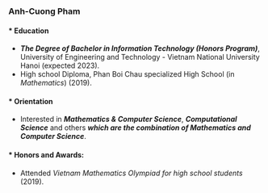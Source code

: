 ### Anh-Cuong Pham

#### * Education
- ***The Degree of Bachelor in Information Technology (Honors Program)***, University of Engineering and Technology - Vietnam National University Hanoi (expected 2023).
- High school Diploma, Phan Boi Chau specialized High School (in *Mathematics*) (2019).

#### * Orientation
- Interested in ***Mathematics & Computer Science***, ***Computational Science*** and others ***which are the combination of Mathematics and Computer Science***.

#### * Honors and Awards:
- Attended *Vietnam Mathematics Olympiad for high school students* (2019).
